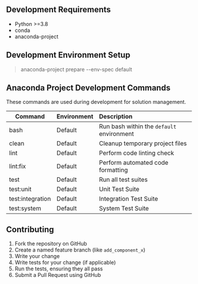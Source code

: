 ## Development Requirements

* Python >=3.8
* conda
* anaconda-project

## Development Environment Setup

> anaconda-project prepare --env-spec default

## Anaconda Project Development Commands

These commands are used during development for solution management.

| Command          | Environment | Description                               |
|------------------|-------------|:------------------------------------------|
| bash             | Default     | Run bash within the `default` environment |
| clean            | Default     | Cleanup temporary project files           |
| lint             | Default     | Perform code linting check                |
| lint:fix         | Default     | Perform automated code formatting         |
| test             | Default     | Run all test suites                       |
| test:unit        | Default     | Unit Test Suite                           |
| test:integration | Default     | Integration Test Suite                    |
| test:system      | Default     | System Test Suite                         |

## Contributing

1. Fork the repository on GitHub
2. Create a named feature branch (like `add_component_x`)
3. Write your change
4. Write tests for your change (if applicable)
5. Run the tests, ensuring they all pass
6. Submit a Pull Request using GitHub
